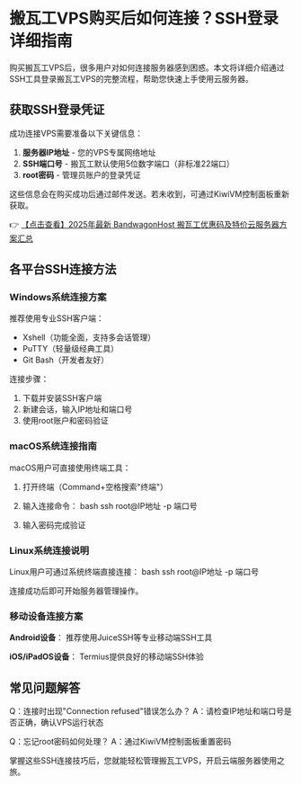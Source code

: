 # 搬瓦工VPS购买后如何连接？SSH登录详细指南

购买搬瓦工VPS后，很多用户对如何连接服务器感到困惑。本文将详细介绍通过SSH工具登录搬瓦工VPS的完整流程，帮助您快速上手使用云服务器。

## 获取SSH登录凭证

成功连接VPS需要准备以下关键信息：

1. **服务器IP地址** - 您的VPS专属网络地址
2. **SSH端口号** - 搬瓦工默认使用5位数字端口（非标准22端口）
3. **root密码** - 管理员账户的登录凭证

这些信息会在购买成功后通过邮件发送。若未收到，可通过KiwiVM控制面板重新获取。

👉 [【点击查看】2025年最新 BandwagonHost 搬瓦工优惠码及特价云服务器方案汇总](https://bit.ly/banwagon)

## 各平台SSH连接方法

### Windows系统连接方案

推荐使用专业SSH客户端：
- Xshell（功能全面，支持多会话管理）
- PuTTY（轻量级经典工具）
- Git Bash（开发者友好）

连接步骤：
1. 下载并安装SSH客户端
2. 新建会话，输入IP地址和端口号
3. 使用root账户和密码验证

### macOS系统连接指南

macOS用户可直接使用终端工具：
1. 打开终端（Command+空格搜索"终端"）
2. 输入连接命令：
   bash
   ssh root@IP地址 -p 端口号
   
3. 输入密码完成验证

### Linux系统连接说明

Linux用户可通过系统终端直接连接：
bash
ssh root@IP地址 -p 端口号

连接成功后即可开始服务器管理操作。

### 移动设备连接方案

**Android设备**：
推荐使用JuiceSSH等专业移动端SSH工具

**iOS/iPadOS设备**：
Termius提供良好的移动端SSH体验

## 常见问题解答

Q：连接时出现"Connection refused"错误怎么办？
A：请检查IP地址和端口号是否正确，确认VPS运行状态

Q：忘记root密码如何处理？
A：通过KiwiVM控制面板重置密码

掌握这些SSH连接技巧后，您就能轻松管理搬瓦工VPS，开启云端服务器使用之旅。
